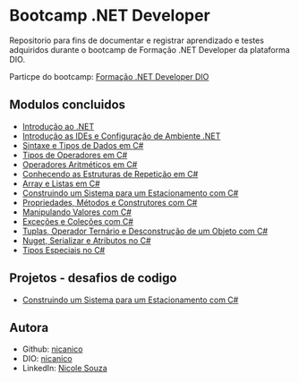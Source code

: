
# Bootcamp .NET Developer

Repositorio para fins de documentar e registrar aprendizado e testes adquiridos durante o bootcamp de Formação .NET Developer da plataforma DIO.

Particpe do bootcamp: [Formação .NET Developer DIO](https://web.dio.me/track/formacao-dotnet-developer)

## Modulos concluidos

- [Introdução ao .NET](https://www.dio.me/certificate/3A9874F7/share)
- [Introdução as IDEs e Configuração de Ambiente .NET](https://www.dio.me/certificate/E5E473AB/share)
- [Sintaxe e Tipos de Dados em C#](https://www.dio.me/certificate/0836B371/share)
- [Tipos de Operadores em C#](https://www.dio.me/certificate/D1DE8444/share)
- [Operadores Aritméticos em C#](https://www.dio.me/certificate/35DAA2D4/share)
- [Conhecendo as Estruturas de Repetição em C#](https://www.dio.me/certificate/8576C541/share)
- [Array e Listas em C#](https://www.dio.me/certificate/91DE95B8/share)
- [Construindo um Sistema para um Estacionamento com C#](https://www.dio.me/certificate/FB4FB71D/share)
- [Propriedades, Métodos e Construtores com C#](https://www.dio.me/certificate/0C3A608D/share)
- [Manipulando Valores com C#](https://www.dio.me/certificate/A1224E2E/share)
- [Exceções e Coleções com C#](https://www.dio.me/certificate/F0A543ED/share)
- [Tuplas, Operador Ternário e Desconstrução de um Objeto com C#](https://www.dio.me/certificate/44EDE754/share)
- [Nuget, Serializar e Atributos no C#](https://www.dio.me/certificate/D9A97F85/share)
- [Tipos Especiais no C#](https://www.dio.me/certificate/E3386B1E/share)

## Projetos - desafios de codigo

- [Construindo um Sistema para um Estacionamento com C#](https://github.com/nicanico/trilha-net-fundamentos-desafio.git)


## Autora

- Github: [nicanico](https://www.github.com/nicanico)
- DIO: [nicanico](https://www.dio.me/users/leonickabba)
- LinkedIn: [Nicole Souza](www.linkedin.com/in/nicole-souza-853b3a25b)



